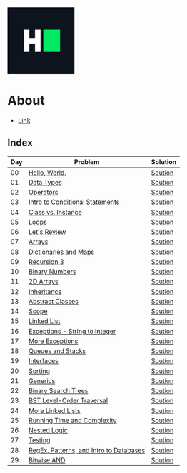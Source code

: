 <img height="150" src="../../img/hackerrank.png">

# About

* [Link](https://www.hackerrank.com/domains/tutorials/30-days-of-code)

## Index

| Day | Problem  | Solution  | 
| --- |  --- | --- |
| 00  | [Hello, World.](https://www.hackerrank.com/challenges/30-hello-world/problem) | [Soution](day_0.js) |
| 01  | [Data Types](https://www.hackerrank.com/challenges/30-data-types/problem)| [Soution](day_1.js) |
| 02  | [Operators](https://www.hackerrank.com/challenges/30-operators/problem) | [Soution](day_2.js) |
| 03  | [Intro to Conditional Statements](https://www.hackerrank.com/challenges/30-conditional-statements/problem)| [Soution](day_3.js) |
| 04  | [Class vs. Instance](https://www.hackerrank.com/challenges/30-class-vs-instance/problem)  | [Soution](day_4.js) |
| 05  | [Loops](https://www.hackerrank.com/challenges/30-loops/problem)  | [Soution](day_5.js) |
| 06  | [Let's Review](https://www.hackerrank.com/challenges/30-review-loop/problem) | [Soution](day_6.js) |
| 07  | [Arrays](https://www.hackerrank.com/challenges/30-arrays/problem)                                     | [Soution](day_7.js) |
| 08  | [Dictionaries and Maps](https://www.hackerrank.com/challenges/30-dictionaries-and-maps/problem)       | [Soution](day_8.js) |
| 09  | [Recursion 3](https://www.hackerrank.com/challenges/30-recursion/problem)                             | [Soution](day_9.js) |
| 10  | [Binary Numbers](https://www.hackerrank.com/challenges/30-binary-numbers/problem) | [Soution](day_10.js)  |
| 11  | [2D Arrays](https://www.hackerrank.com/challenges/30-2d-arrays/problem) | [Soution](day_11.js) |
| 12  | [Inheritance](https://www.hackerrank.com/challenges/30-inheritance/problem)                           | [Soution](day_12.js) |
| 13  | [Abstract Classes](https://www.hackerrank.com/challenges/30-abstract-classes/problem)| [Soution](day_13.js) |
| 14  | [Scope](https://www.hackerrank.com/challenges/30-scope/problem)| [Soution](day_14.js) |
| 15  | [Linked List](https://www.hackerrank.com/challenges/30-linked-list/problem) | [Soution](day_15.js) |
| 16  | [Exceptions - String to Integer](https://www.hackerrank.com/challenges/30-exceptions-string-to-integer/problem)| [Soution](day_16.js) |                                |
| 17  | [More Exceptions](https://www.hackerrank.com/challenges/30-more-exceptions/problem) | [Soution](day_17.js) |
| 18  | [Queues and Stacks](https://www.hackerrank.com/challenges/30-queues-stacks/problem) | [Soution](day_18.js) |
| 19  | [Interfaces](https://www.hackerrank.com/challenges/30-interfaces/problem) | [Soution](day_19.js) |
| 20  | [Sorting](https://www.hackerrank.com/challenges/30-sorting/problem)  | [Soution](day_20.js) |
| 21  | [Generics](https://www.hackerrank.com/challenges/30-generics/problem)| [Soution](day_21.js) |
| 22  | [Binary Search Trees](https://www.hackerrank.com/challenges/30-binary-search-trees/problem)  | [Soution](day_22.js) |            
| 23  | [BST Level-Order Traversal](https://www.hackerrank.com/challenges/30-binary-trees/problem) | [Soution](day_23.js) |    
| 24  | [More Linked Lists](https://www.hackerrank.com/challenges/30-linked-list-deletion/problem) | [Soution](day_24.js) |     
| 25  | [Running Time and Complexity](https://www.hackerrank.com/challenges/30-running-time-and-complexity/problem)  | [Soution](day_25.js) |     
| 26  |[Nested Logic](https://www.hackerrank.com/challenges/30-nested-logic/problem) | [Soution](day_26.js) |
| 27  | [Testing](https://www.hackerrank.com/challenges/30-testing/problem)| [Soution](day_27.js) |
| 28  | [RegEx, Patterns, and Intro to Databases](https://www.hackerrank.com/challenges/30-regex-patterns/problem) | [Soution](day_28.js) |
| 29  | [Bitwise AND](https://www.hackerrank.com/challenges/30-bitwise-and/problem) | [Soution](day_29.js) |